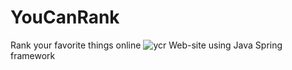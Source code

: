 # YouCanRank
Rank your favorite things online
![ycr](https://user-images.githubusercontent.com/38979776/116223470-d6077500-a74f-11eb-819d-38d99fdeb107.jpg)
 Web-site using Java Spring framework
